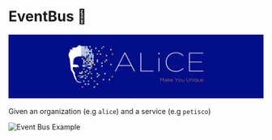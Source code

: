 # EventBus :trolleybus:

<img src="https://github.com/alice-biometrics/custom-emojis/blob/master/images/alice_header.png" width=auto>

Given an organization (e.g `alice`) and a service (e.g `petisco`)

![Event Bus Example](images/event-bus-example.jpg?raw=true "Event Bus Example")
